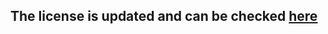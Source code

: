 ## The license is updated and can be checked [here](https://github.com/breakinttak/figma-X/blob/main/LICENSE.md)

